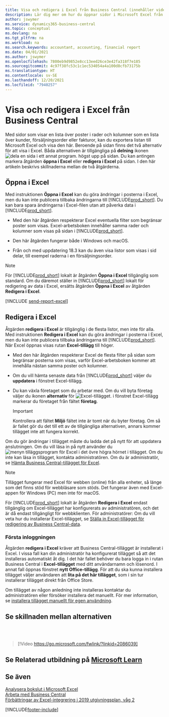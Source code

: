 ```yaml
---
title: Visa och redigera i Excel från Business Central (innehåller video)
description: Lär dig mer om hur du öppnar sidor i Microsoft Excel från Business Central för bättre dataanalyser.
author: jswymer
ms.service: dynamics365-business-central
ms.topic: conceptual
ms.devlang: na
ms.tgt_pltfrm: na
ms.workload: na
ms.search.keywords: accountant, accounting, financial report
ms.date: 04/01/2021
ms.author: jswymer
ms.openlocfilehash: 7800eb9d9852e8cc13eed26ce3e42fa318f7e185
ms.sourcegitcommit: 4c97f38fc53c1c1ec534054a4a100d8cfb73175b
ms.translationtype: HT
ms.contentlocale: sv-SE
ms.lasthandoff: 12/20/2021
ms.locfileid: "7940257"
---
```

# <a name="viewing-and-editing-in-excel-from-business-central"></a>Visa och redigera i Excel från Business Central

Med sidor som visar en lista över poster i rader och kolumner som en lista över kunder, försäljningsorder eller fakturor, kan du exportera listan till Microsoft Excel och visa den här. Beroende på sidan finns det två alternativ för att visa i Excel. Båda alternativen är tillgängliga på **delning** ikonen ![dela en sida i ett annat program.](media/share-icon.png) högst upp på sidan. Du kan antingen markera åtgärden **öppna i Excel** eller **redigera i Excel** på sidan. I den här artikeln beskrivs skillnaderna mellan de två åtgärderna.

## <a name="open-in-excel"></a>Öppna i Excel

Med instruktionen **Öppna i Excel** kan du göra ändringar i posterna i Excel, men du kan inte publicera tillbaka ändringarna till [!INCLUDE[prod_short](includes/prod_short.md)]. Du kan bara spara ändringarna i Excel-filen utan att påverka data i [!INCLUDE[prod_short](includes/prod_short.md)].

- Med den här åtgärden respekterar Excel eventuella filter som begränsar poster som visas. Excel-arbetsboken innehåller samma rader och kolumner som visas på sidan i [!INCLUDE[prod_short](includes/prod_short.md)].

- Den här åtgärden fungerar både i Windows och macOS.

- Från och med uppdatering 18.3 kan du även visa listor som visas i sid delar, till exempel raderna i en försäljningsorder. 

> [!NOTE]
> För [!INCLUDE[prod_short](includes/prod_short.md)] lokalt är åtgärden **Öppna i Excel** tillgänglig som standard. Om du däremot ställer in [!INCLUDE[prod_short](includes/prod_short.md)] lokalt för redigering av data i Excel, ersätts åtgärden **Öppna i Excel** av åtgärden **Redigera i Excel**.

[!INCLUDE [send-report-excel](includes/send-report-excel.md)]  

## <a name="edit-in-excel"></a>Redigera i Excel

Åtgärden **redigera i Excel** är tillgänglig i de flesta listor, men inte för alla. Med instruktionen **Redigera i Excel** kan du göra ändringar i posterna i Excel, men du kan inte publicera tillbaka ändringarna till [!INCLUDE[prod_short](includes/prod_short.md)]. När Excel öppnas visas rutan **Excel-tillägg** till höger.

- Med den här åtgärden respekterar Excel de flesta filter på sidan som begränsar posterna som visas, varför Excel-arbetsboken kommer att innehålla nästan samma poster och kolumner.

- Om du vill hämta senaste data från [!INCLUDE[prod_short](includes/prod_short.md)] väljer du **uppdatera** i fönstret Excel-tillägg.

- Du kan växla företaget som du arbetar med. Om du vill byta företag väljer du ikonen **alternativ** för ![Excel-tillägget.](media/cogwheel.png "Alternativ för Excel-tillägg") i fönstret Excel-tillägg markerar du företaget från fältet **företag**.  

    > [!IMPORTANT]
    > Kontrollera att fältet **Miljö** fältet inte är tomt när du byter företag. Om så är fallet gör du det till ett av de tillgängliga alternativen, annars kommer tillägget inte att fungera korrekt.  

Om du gör ändringar i tillägget måste du ladda det på nytt för att uppdatera anslutningen. Om du vill läsa in på nytt använder du ![menyn tilläggsprogram för Excel](media/excel-addin-menu.png "Meny Excel tillägg") i det övre högra hörnet i tillägget. Om du inte kan läsa in tillägget, kontakta administratören. Om du är administratör, se [Hämta Business Central-tillägget för Excel](admin-deploy-excel-addin.md).

> [!NOTE]
> Tillägget fungerar med Excel för webben (online) från alla enheter, så länge som det finns stöd för webbläsare som stöds. Det fungerar även med Excel-appen för Windows (PC) men inte för macOS.
>
> För [!INCLUDE[prod_short](includes/prod_short.md)] lokalt är åtgärden **Redigera i Excel** endast tillgänglig om Excel-tillägget har konfigurerats av administratören, och det är då endast tillgängligt för webbklienten. För administratörer: Om du vill veta hur du installerar Excel-tillägget, se [Ställa in Excel-tillägget för redigering av Business Central-data](/dynamics365/business-central/dev-itpro/administration/configuring-excel-addin).


<!-- Note for later: here we're immediately jumping to pretty advanced topics like changing company or reloading the addin. Fine to keep them for now. In the future, we will first need to explain in more detail the actual functionality of the addin, primarily these sub-sections:

Refreshing record data in Excel
Editing and publishing back to Business Central
Creating new records from Excel
Crafting your own editable Excel.
Point (4) is where it gets interesting for changing/specifying company, environment and other connection settings-->

### <a name="first-time-sign-in"></a>Första inloggningen

Åtgärden **redigera i Excel** kräver att Business Central-tillägget är installerat i Excel. I vissa fall kan din administratör ha konfigurerat tillägget så att det installeras automatiskt åt dig. I det här fallet behöver du bara logga in i rutan Business Central i **Excel-tillägget** med ditt användarnamn och lösenord. I annat fall öppnas fönstret **nytt Office-tillägg**. För att du ska kunna installera tillägget väljer användaren att **lita på det här tillägget**, som i sin tur installerar tillägget direkt från Office Store.

Om tillägget av någon anledning inte installeras kontaktar du administratören eller försöker installera det manuellt. För mer information, se [installera tillägget manuellt för egen användning](admin-deploy-excel-addin.md#install).

## <a name="see-the-differences-between-the-options"></a>Se skillnaden mellan alternativen
<br><br>  

> [!Video https://go.microsoft.com/fwlink/?linkid=2086039]

## <a name="see-related-training-at-microsoft-learn"></a>Se Relaterad utbildning på [Microsoft Learn](/learn/modules/configure-powerbi-excel-dynamics-365-business-central/index)

## <a name="see-also"></a>Se även

[Analysera bokslut i Microsoft Excel](finance-analyze-excel.md)  
[Arbeta med Business Central](ui-work-product.md)  
[Förbättringar av Excel-integrering i 2019 utgivningsplan, våg 2](/dynamics365-release-plan/2019wave2/dynamics365-business-central/enhancements-excel-integration)  


[!INCLUDE[footer-include](includes/footer-banner.md)]